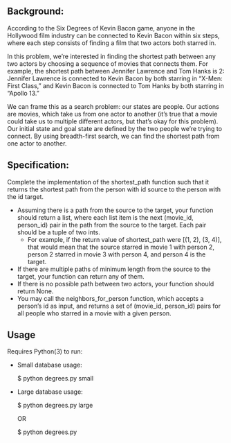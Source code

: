 ## Background:

According to the Six Degrees of Kevin Bacon game, anyone in the Hollywood film industry can be connected to Kevin Bacon within six steps, where each step consists of finding a film that two actors both starred in.

In this problem, we’re interested in finding the shortest path between any two actors by choosing a sequence of movies that connects them. For example, the shortest path between Jennifer Lawrence and Tom Hanks is 2: Jennifer Lawrence is connected to Kevin Bacon by both starring in “X-Men: First Class,” and Kevin Bacon is connected to Tom Hanks by both starring in “Apollo 13.”

We can frame this as a search problem: our states are people. Our actions are movies, which take us from one actor to another (it’s true that a movie could take us to multiple different actors, but that’s okay for this problem). Our initial state and goal state are defined by the two people we’re trying to connect. By using breadth-first search, we can find the shortest path from one actor to another.


## Specification:

Complete the implementation of the shortest_path function such that it returns the shortest path from the person with id source to the person with the id target.

* Assuming there is a path from the source to the target, your function should return a list, where each list item is the next (movie_id, person_id) pair in the path from the source to the target. Each pair should be a tuple of two ints.
  * For example, if the return value of shortest_path were [(1, 2), (3, 4)], that would mean that the source starred in movie 1 with person 2, person 2 starred in movie 3 with person 4, and person 4 is the target.
* If there are multiple paths of minimum length from the source to the target, your function can return any of them.
* If there is no possible path between two actors, your function should return None.
* You may call the neighbors_for_person function, which accepts a person’s id as input, and returns a set of (movie_id, person_id) pairs for all people who starred in a movie with a given person.

## Usage

Requires Python(3) to run:

* Small database usage:

  $ python degrees.py small

* Large database usage:

  $ python degrees.py large
  
  OR
  
  $ python degrees.py
